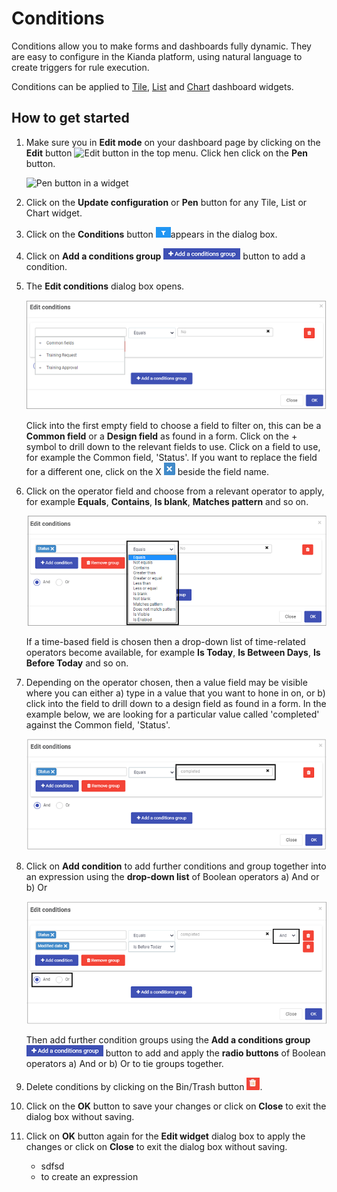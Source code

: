 # Conditions #

Conditions allow you to make forms and dashboards fully dynamic. They are easy to configure in the Kianda platform, using natural language to create triggers for rule execution.

Conditions can be applied to [Tile](pages/tile.md), [List](pages/list.md) and [Chart](pages/chart.md) dashboard widgets.



## How to get started ##

1. Make sure you in **Edit mode** on your dashboard page by clicking on the **Edit** button ![Edit button](C:\Kianda\docs-dev\pages\conditions.assets\edit.png) in the top menu. Click hen click on the **Pen** button.

   ![Pen button in a widget](C:\Kianda\docs-dev\pages\images\penbutton_frame.png) 

2. Click on the **Update configuration** or **Pen** button for any Tile, List or Chart widget.

3. Click on the **Conditions** button ![Conditions button](images/conditions.png)appears in the dialog box.

4. Click on **Add a conditions group** ![Add conditions button](images/addconditions.png) button to add a condition.

5. The **Edit conditions** dialog box opens. 

   ![Edit conditions](images/editconditions.png)

   Click into the first empty field to choose a field to filter on, this can be a **Common field** or a **Design field** as found in a form. Click on the + symbol to drill down to the relevant fields to use. Click on a field to use, for example the Common field, 'Status'. If you want to replace the field for a different one, click on the X ![X](images/x.png) beside the field name.

6. Click on the operator field and choose from a relevant operator to apply, for example **Equals**, **Contains**, **Is blank**, **Matches pattern** and so on.

   ![Condition operators](images/operator.png)

   If a time-based field is chosen then a drop-down list of time-related operators become available, for example **Is Today**, **Is Between Days**, **Is Before Today** and so on.

7. Depending on the operator chosen, then a value field may be visible where you can either a) type in a value that you want to hone in on, or b) click into the field to drill down to a design field as found in a form. In the example below, we are looking for a particular value called 'completed' against the Common field, 'Status'.

   ![Condition applied](images/conditionapplied.png)

8. Click on **Add condition** to add further conditions and group together into an expression using the **drop-down list** of Boolean operators a) And or b) Or 

   ![Conditions](images/expression.png)

   Then add further condition groups using the **Add a conditions group** ![Add conditions button](images/addconditions.png) button to add and apply the **radio buttons** of Boolean operators a) And or b) Or to tie groups together.

9. Delete conditions by clicking on the Bin/Trash button ![Bin button](images/binicon.png).

10. Click on the **OK** button to save your changes or click on **Close** to exit the dialog box without saving.

11. Click on **OK** button again for the **Edit widget** dialog box to apply the changes or click on **Close** to exit the dialog box without saving.

    - sdfsd
    - to create an expression

    